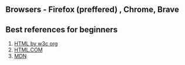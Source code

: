 ## Browsers - Firefox (preffered) , Chrome, Brave

## Best references for beginners 

1. [HTML by w3c org](https://html.spec.whatwg.org/multipage/#toc-introduction)
2. [HTML.COM](https://html.com/)
3. [MDN](https://developer.mozilla.org/en-US/)